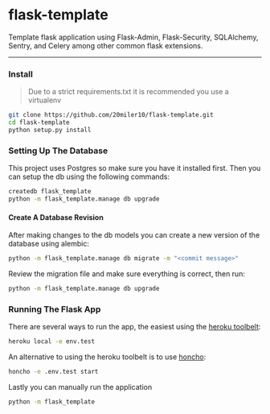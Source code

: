 # flask-template

Template flask application using Flask-Admin, Flask-Security, SQLAlchemy, Sentry, and Celery among other common flask
extensions.

***


### Install

> Due to a strict requirements.txt it is recommended you use a virtualenv

```bash
git clone https://github.com/20miler10/flask-template.git
cd flask-template
python setup.py install
```

### Setting Up The Database

This project uses Postgres so make sure you have it installed first. Then you can setup the db using the following
commands:

```bash
createdb flask_template
python -m flask_template.manage db upgrade
```

#### Create A Database Revision

After making changes to the db models you can create a new version of the database using alembic:

```bash
python -m flask_template.manage db migrate -m "<commit message>"
```

Review the migration file and make sure everything is correct, then run:

```bash
python -m flask_template.manage db upgrade
```

### Running The Flask App

There are several ways to run the app, the easiest using the [heroku toolbelt](https://toolbelt.heroku.com/):

```bash
heroku local -e env.test
```

An alternative to using the heroku toolbelt is to use [honcho](https://honcho.readthedocs.org/en/latest/):

```bash
honcho -e .env.test start
```

Lastly you can manually run the application

```bash
python -m flask_template
```